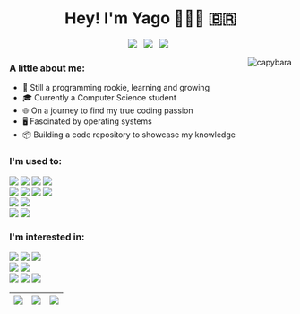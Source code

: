 <h1 align="center">Hey! I'm Yago 👨🏻‍💻 🇧🇷</h1>

<p id="links" align="center" width="25">
  <a href="https://www.linkedin.com/in/yagoprssantos/"><img src="https://img.shields.io/badge/-Linkedin-blue?style=for-the-badge&logo=Linkedin&logoColor=white"></a> &nbsp;
  <a href="mailto:yagoprs.santoscontato@gmail.com"><img src="https://img.shields.io/badge/-Gmail-%23333?style=for-the-badge&logo=gmail&logoColor=white"></a> &nbsp;
  <a href="https://discord.gg/NbMQUPjHz7"><img src="https://img.shields.io/badge/Discord-5865F2?style=for-the-badge&logo=discord&logoColor=white"></a> &nbsp;
</p>

<p id="bio">

<p id="image">
  <img alt="capybara" align="right" src="https://media.tenor.com/zkM2DkoHbQkAAAAi/capibara.gif"/>
</p>

<p id="aboutme" align="left"> 
  <h3>A little about me:</h3>
  <ul>
    <li>🌱 Still a programming rookie, learning and growing</li>
    <li>🎓 Currently a Computer Science student</li>
    <li>🌐 On a journey to find my true coding passion</li>
    <li>🖥️ Fascinated by operating systems</li>
    <li>📦 Building a code repository to showcase my knowledge</li>
  </ul>
</p>

<div id="tech">
  <p id="skills">
    <h3 align="left">I'm used to:</h3>
    <!-- Languages -->
    <a href="https://img.shields.io/badge/Python-blue?style=for-the-badge&logo=python&logoColor=white"><img src="https://img.shields.io/badge/Python-blue?style=for-the-badge&logo=python&logoColor=white"></a>
    <a href="https://img.shields.io/badge/Java-orange?style=for-the-badge&logo=java&logoColor=white"><img src="https://img.shields.io/badge/Java-orange?style=for-the-badge&logo=java&logoColor=white"></a>
    <a href="https://img.shields.io/badge/C-A8B9CC?style=for-the-badge&logo=c&logoColor=white"><img src="https://img.shields.io/badge/C-A8B9CC?style=for-the-badge&logo=c&logoColor=white"></a>
    <a href="https://img.shields.io/badge/C++-blue?style=for-the-badge&logo=c%2B%2B&logoColor=white"><img src="https://img.shields.io/badge/C++-blue?style=for-the-badge&logo=c%2B%2B&logoColor=white"></a>
    <br>
    <!-- Tools -->
    <a href="https://img.shields.io/badge/Git-F05032?style=for-the-badge&logo=git&logoColor=white"><img src="https://img.shields.io/badge/Git-F05032?style=for-the-badge&logo=git&logoColor=white"></a>
    <a href="https://img.shields.io/badge/Bash-4EAA25?style=for-the-badge&logo=gnu-bash&logoColor=white"><img src="https://img.shields.io/badge/Bash-4EAA25?style=for-the-badge&logo=gnu-bash&logoColor=white"></a>
    <a href="https://img.shields.io/badge/Vim-019733?style=for-the-badge&logo=vim&logoColor=white"><img src="https://img.shields.io/badge/Vim-019733?style=for-the-badge&logo=vim&logoColor=white"></a>
    <a href="https://img.shields.io/badge/Visual%20Studio%20Code-007ACC?style=for-the-badge&logo=visual-studio-code&logoColor=white"><img src="https://img.shields.io/badge/VSCode-007ACC?style=for-the-badge&logo=visual-studio-code&logoColor=white"></a>
    <br>
    <!-- OS -->
    <a href="https://img.shields.io/badge/Linux-FCC624?style=for-the-badge&logo=linux&logoColor=white"><img src="https://img.shields.io/badge/Linux-FCC624?style=for-the-badge&logo=linux&logoColor=white"></a>
    <a href="https://img.shields.io/badge/Windows-0078D6?style=for-the-badge&logo=windows&logoColor=white"><img src="https://img.shields.io/badge/Windows-0078D6?style=for-the-badge&logo=windows&logoColor=white"></a>
    <br>
    <!-- Extra -->
    <a href="https://img.shields.io/badge/Canva-00C4CC?style=for-the-badge&logo=canva&logoColor=white"><img src="https://img.shields.io/badge/Canva-00C4CC?style=for-the-badge&logo=canva&logoColor=white"></a>
    <a href="https://img.shields.io/badge/Notion-000000?style=for-the-badge&logo=notion&logoColor=white"><img src="https://img.shields.io/badge/Notion-000000?style=for-the-badge&logo=notion&logoColor=white"></a>
  </p>
  
  <p id="interesting">
    <h3 align="left">I'm interested in:</h3>
    <!-- Languages -->
    <a href="https://img.shields.io/badge/HTML5-E34F26?style=for-the-badge&logo=html5&logoColor=white"><img src="https://img.shields.io/badge/HTML-E34F26?style=for-the-badge&logo=html5&logoColor=white"></a>
    <a href="https://img.shields.io/badge/CSS3-1572B6?style=for-the-badge&logo=css3&logoColor=white"><img src="https://img.shields.io/badge/CSS-1572B6?style=for-the-badge&logo=css3&logoColor=white"></a>
    <a href="https://img.shields.io/badge/Javascript-F7DF1E?style=for-the-badge&logo=javascript&logoColor=white"><img src="https://img.shields.io/badge/Javascript-F7DF1E?style=for-the-badge&logo=javascript&logoColor=white"></a>
    <br>
    <!-- Tools -->
    <a href="https://img.shields.io/badge/Raspberry%20Pi-C51A4A?style=for-the-badge&logo=raspberry-pi&logoColor=white"><img src="https://img.shields.io/badge/Raspberry%20Pi-C51A4A?style=for-the-badge&logo=raspberry-pi&logoColor=white"></a>
    <a href="https://img.shields.io/badge/Docker-2496ED?style=for-the-badge&logo=docker&logoColor=white"><img src="https://img.shields.io/badge/Docker-2496ED?style=for-the-badge&logo=docker&logoColor=white"></a>
    <br>
    <!-- OS -->
    <a href="https://img.shields.io/badge/Debian-A81D33?style=for-the-badge&logo=debian&logoColor=white"><img src="https://img.shields.io/badge/Debian-A81D33?style=for-the-badge&logo=debian&logoColor=white"></a>
    <a href="https://img.shields.io/badge/Arch-1793D1?style=for-the-badge&logo=arch-linux&logoColor=white"><img src="https://img.shields.io/badge/Arch-1793D1?style=for-the-badge&logo=arch-linux&logoColor=white"></a>
    <a href="https://img.shields.io/badge/Kali-557C94?style=for-the-badge&logo=kali-linux&logoColor=white"><img src="https://img.shields.io/badge/Kali-557C94?style=for-the-badge&logo=kali-linux&logoColor=white"></a>
  </p>
</div>

| ![](http://github-profile-summary-cards.vercel.app/api/cards/stats?username=yagoprssantos&&theme=gruvbox) | ![](http://github-profile-summary-cards.vercel.app/api/cards/repos-per-language?username=yagoprssantos&hide=Html&&theme=gruvbox) | ![](http://github-profile-summary-cards.vercel.app/api/cards/most-commit-language?username=yagoprssantos&&theme=gruvbox) |
| :-: | :-: | :-: |
